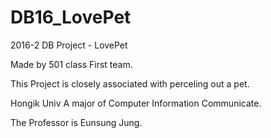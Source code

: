 # DB16_LovePet
2016-2 DB Project - LovePet 

Made by 501 class First team.

This Project is closely associated with perceling out a pet.

Hongik Univ A major of Computer Information Communicate.

The Professor is Eunsung Jung.
